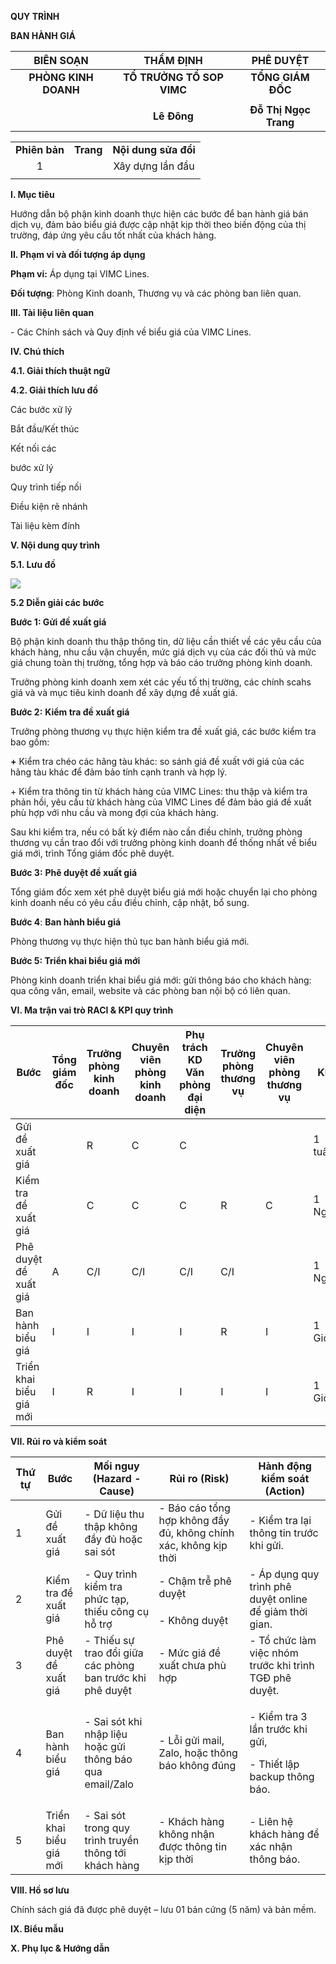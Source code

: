 **QUY TRÌNH**

**BAN HÀNH GIÁ**

| **<span class="mark">BIÊN SOẠN</span>** | **<span class="mark">THẨM ĐỊNH</span>** | <span class="mark"> **PHÊ DUYỆT**</span> |
|:--:|:--:|:--:|
| **<span class="mark">PHÒNG KINH DOANH</span>** | **<span class="mark">TỔ TRƯỞNG TỔ SOP VIMC</span>** | **<span class="mark">TỔNG GIÁM ĐỐC</span>** |
|  |  |  |
|  | **Lê Đông** | **Đỗ Thị Ngọc Trang** |

|               |           |                      |
|:-------------:|:---------:|:--------------------:|
| **Phiên bản** | **Trang** | **Nội dung sửa đổi** |
|       1       |           |   Xây dựng lần đầu   |
|               |           |                      |

**I. Mục tiêu**

Hướng dẫn bộ phận kinh doanh thực hiện các bước để ban hành giá bán dịch
vụ, đảm bảo biểu giá được cập nhật kịp thời theo biến động của thị
trường, đáp ứng yêu cầu tốt nhất của khách hàng.

**II. Phạm vi và đối tượng áp dụng**

**Phạm vi:** Áp dụng tại VIMC Lines.

**Đối tượng**: Phòng Kinh doanh, Thương vụ và các phòng ban liên quan.

**III. Tài liệu liên quan**

\- Các Chính sách và Quy định về biểu giá của VIMC Lines.

**IV. Chú thích**

**4.1. Giải thích thuật ngữ**

**4.2. Giải thích lưu đồ**

Các bước xử lý

Bắt đầu/Kết thúc

Kết nối các

bước xử lý

Quy trình tiếp nối

Điều kiện rẽ nhánh

Tài liệu kèm đính

**V. Nội dung quy trình**

**5.1. Lưu đồ**

![](media/image2.emf)

**5.2 Diễn giải các bước**

**Bước 1: Gửi đề xuất giá**

Bộ phận kinh doanh thu thập thông tin, dữ liệu cần thiết về các yêu cầu
của khách hàng, nhu cầu vận chuyển, mức giá dịch vụ của các đối thủ và
mức giá chung toàn thị trường, tổng hợp và báo cáo trưởng phòng kinh
doanh.

Trưởng phòng kinh doanh xem xét các yếu tố thị trường, các chính scahs
giá và và mục tiêu kinh doanh để xây dựng đề xuất giá.

**Bước 2:** **Kiểm tra đề xuất giá**

Trưởng phòng thương vụ thực hiện kiểm tra đề xuất giá, các bước kiểm tra
bao gồm:

**+** Kiểm tra chéo các hãng tàu khác: so sánh giá đề xuất với giá của
các hãng tàu khác để đảm bảo tính cạnh tranh và hợp lý.

\+ Kiểm tra thông tin từ khách hàng của VIMC Lines: thu thập và kiểm tra
phản hồi, yêu cầu từ khách hàng của VIMC Lines để đảm bảo giá đề xuất
phù hợp với nhu cầu và mong đợi của khách hàng.

Sau khi kiểm tra, nếu có bất kỳ điểm nào cần điều chỉnh, trưởng phòng
thương vụ cần trao đổi với trưởng phòng kinh doanh để thống nhất về biểu
giá mới, trình Tổng giám đốc phê duyệt.

**Bước 3:** **Phê duyệt đề xuất giá**

Tổng giám đốc xem xét phê duyệt biểu giá mới hoặc chuyển lại cho phòng
kinh doanh nếu có yêu cầu điều chỉnh, cập nhật, bổ sung.

**Bước 4**: **Ban hành biểu giá**

Phòng thương vụ thực hiện thủ tục ban hành biểu giá mới.

**Bước 5: Triển khai biểu giá mới**

Phòng kinh doanh triển khai biểu giá mới: gửi thông báo cho khách hàng:
qua công văn, email, website và các phòng ban nội bộ có liên quan.

**VI. Ma trận vai trò RACI & KPI quy trình**

| **Bước** | **Tổng giám đốc** | **Trưởng phòng kinh doanh** | **Chuyên viên phòng kinh doanh** | **Phụ trách KD Văn phòng đại diện** | **Trưởng phòng thương vụ** | **Chuyên viên phòng thương vụ** | **KPI** |
|----|----|----|----|----|----|----|----|
| Gửi đề xuất giá |   | R | C | C |   |   | 1 tuần |
| Kiểm tra đề xuất giá |   | C | C | C | R | C | 1 Ngày |
| Phê duyệt đề xuất giá | A | C/I | C/I | C/I | C/I |   | 1 Ngày |
| Ban hành biểu giá | I | I | I | I | R | I | 1 Giờ |
| Triển khai biểu giá mới | I | R | I | I | I | I | 1 Giờ |

**VII. Rủi ro và kiểm soát**

<table>
<colgroup>
<col style="width: 9%" />
<col style="width: 12%" />
<col style="width: 23%" />
<col style="width: 28%" />
<col style="width: 25%" />
</colgroup>
<thead>
<tr>
<th><strong>Thứ tự</strong></th>
<th><strong>Bước</strong></th>
<th><strong>Mối nguy (Hazard - Cause)</strong></th>
<th><strong>Rủi ro (Risk)</strong></th>
<th><strong>Hành động kiểm soát (Action)</strong></th>
</tr>
</thead>
<tbody>
<tr>
<td>1</td>
<td>Gửi đề xuất giá</td>
<td>- Dữ liệu thu thập không đầy đủ hoặc sai sót</td>
<td>- Báo cáo tổng hợp không đầy đủ, không chính xác, không kịp
thời</td>
<td>- Kiểm tra lại thông tin trước khi gửi.</td>
</tr>
<tr>
<td rowspan="2">2</td>
<td rowspan="2">Kiểm tra đề xuất giá</td>
<td rowspan="2">- Quy trình kiểm tra phức tạp, thiếu công cụ hỗ trợ</td>
<td>- Chậm trễ phê duyệt</td>
<td rowspan="2">- Áp dụng quy trình phê duyệt online để giảm thời
gian.</td>
</tr>
<tr>
<td>- Không duyệt</td>
</tr>
<tr>
<td>3</td>
<td>Phê duyệt đề xuất giá</td>
<td>- Thiếu sự trao đổi giữa các phòng ban trước khi phê duyệt</td>
<td>- Mức giá đề xuất chưa phù hợp</td>
<td>- Tổ chức làm việc nhóm trước khi trình TGĐ phê duyệt.</td>
</tr>
<tr>
<td>4</td>
<td>Ban hành biểu giá</td>
<td>- Sai sót khi nhập liệu hoặc gửi thông báo qua email/Zalo</td>
<td>- Lỗi gửi mail, Zalo, hoặc thông báo không đúng</td>
<td><p>- Kiểm tra 3 lần trước khi gửi,</p>
<p>- Thiết lập backup thông báo.</p></td>
</tr>
<tr>
<td>5</td>
<td>Triển khai biểu giá mới</td>
<td>- Sai sót trong quy trình truyền thông tới khách hàng</td>
<td>- Khách hàng không nhận được thông tin kịp thời</td>
<td>- Liên hệ khách hàng để xác nhận thông báo.</td>
</tr>
</tbody>
</table>

**VIII. Hồ sơ lưu**

Chính sách giá đã được phê duyệt – lưu 01 bản cứng (5 năm) và bản mềm.

**IX. Biểu mẫu**

**X. Phụ lục & Hướng dẫn**
